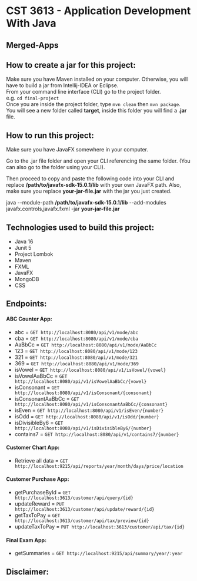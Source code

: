 # CST 3613 - Application Development With Java
## Merged-Apps

## How to create a jar for this project:
Make sure you have Maven installed on your computer. Otherwise, you will have to build a jar from Intellij-IDEA or Eclipse.
<br />
From your command line interface (CLI) go to the project folder.
<br />
e.g. `cd final-project `
<br />
Once you are inside the project folder, type `mvn clean` then `mvn package`.
<br />
You will see a new folder called **target**, inside this folder you will find a **.jar** file.

## How to run this project:
Make sure you have JavaFX somewhere in your computer.

Go to the .jar file folder and open your CLI referencing the same folder. (You can also go to the folder using your CLI).

Then proceed to copy and paste the following code into your CLI
and replace **/path/to/javafx-sdk-15.0.1/lib** with your own JavaFX path.
Also, make sure you replace **your-jar-file.jar** with the jar you just created.

java --module-path **/path/to/javafx-sdk-15.0.1/lib**
--add-modules javafx.controls,javafx.fxml -jar **your-jar-file.jar**

## Technologies used to build this project:
* Java 16
* Junit 5
* Project Lombok
* Maven
* FXML
* JavaFX
* MongoDB
* CSS

## Endpoints:
#### ABC Counter App:
* abc = `GET http://localhost:8080/api/v1/mode/abc`
* cba = `GET http://localhost:8080/api/v1/mode/cba`
* AaBbCc = `GET http://localhost:8080/api/v1/mode/AaBbCc`
* 123 = `GET http://localhost:8080/api/v1/mode/123`
* 321 = `GET http://localhost:8080/api/v1/mode/321`
* 369 = `GET http://localhost:8080/api/v1/mode/369`
* isVowel = `GET http://localhost:8080/api/v1/isVowel/{vowel}`
* isVowelAaBbCc = `GET http://localhost:8080/api/v1/isVowelAaBbCc/{vowel}`
* isConsonant = `GET http://localhost:8080/api/v1/isConsonant/{consonant}`
* isConsonantAaBbCc = `GET http://localhost:8080/api/v1/isConsonantAaBbCc/{consonant}`
* isEven = `GET http://localhost:8080/api/v1/isEven/{number}`
* isOdd = `GET http://localhost:8080/api/v1/isOdd/{number}`
* isDivisibleBy6 = `GET http://localhost:8080/api/v1/isDivisibleBy6/{number}`
* contains7 = `GET http://localhost:8080/api/v1/contains7/{number}`

#### Customer Chart App:
* Retrieve all data = `GET http://localhost:9215/api/reports/year/month/days/price/location`

#### Customer Purchase App:
* getPurchaseById = `GET http://localhost:3613/customer/api/query/{id}`
* updateReward = `PUT http://localhost:3613/customer/api/update/reward/{id}`
* getTaxToPay = `GET http://localhost:3613/customer/api/tax/preview/{id}`
* updateTaxToPay = `PUT http://localhost:3613/customer/api/tax/{id}`

#### Final Exam App:
* getSummaries = `GET http://localhost:9215/api/summary/year/:year`

## Disclaimer: